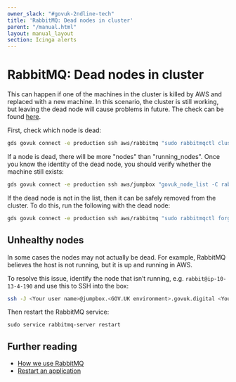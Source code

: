 ```yaml
---
owner_slack: "#govuk-2ndline-tech"
title: 'RabbitMQ: Dead nodes in cluster'
parent: "/manual.html"
layout: manual_layout
section: Icinga alerts
---
```


# RabbitMQ: Dead nodes in cluster

This can happen if one of the machines in the cluster is killed by AWS and replaced with a new machine. In this scenario, the cluster is still working, but leaving the dead node will cause problems in future. The check can be found [here][alert_check].

First, check which node is dead:

```bash
gds govuk connect -e production ssh aws/rabbitmq "sudo rabbitmqctl cluster_status"
```

If a node is dead, there will be more "nodes" than "running_nodes". Once you know the identity of the dead node, you should verify whether the machine still exists:

```bash
gds govuk connect -e production ssh aws/jumpbox "govuk_node_list -C rabbitmq"
```

If the dead node is not in the list, then it can be safely removed from the cluster. To do this, run the following with the dead node:

```bash
gds govuk connect -e production ssh aws/rabbitmq "sudo rabbitmqctl forget_cluster_node rabbit@ip-xx-xx-x-xx"
```

[rabbitmq_doc]: /manual/rabbitmq.html
[alert_check]: https://github.com/alphagov/govuk-puppet/blob/main/modules/govuk_rabbitmq/templates/check_rabbitmq_dead_nodes.cfg.erb
[restart_an_application]: /manual/restart-application.html

## Unhealthy nodes

In some cases the nodes may not actually be dead. For example, RabbitMQ believes the host is not running, but it is up and running in AWS.

To resolve this issue, identify the node that isn’t running, e.g. `rabbit@ip-10-13-4-190` and use this to SSH into the box:

```bash
ssh -J <Your user name>@jumpbox.<GOV.UK environment>.govuk.digital <Your user name>@<RabbitMQ ip address>.eu-west-1.compute.internal
```

Then restart the RabbitMQ service:

```
sudo service rabbitmq-server restart
```

## Further reading

* [How we use RabbitMQ][rabbitmq_doc]
* [Restart an application][restart_an_application]
